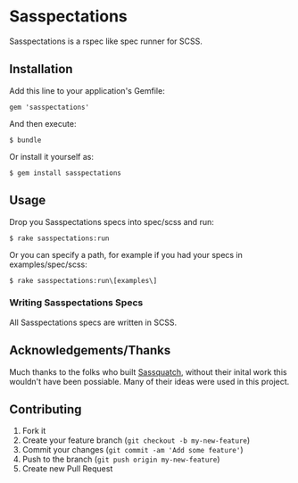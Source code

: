 # Sasspectations

Sasspectations is a rspec like spec runner for SCSS.

## Installation

Add this line to your application's Gemfile:

    gem 'sasspectations'

And then execute:

    $ bundle

Or install it yourself as:

    $ gem install sasspectations

## Usage

Drop you Sasspectations specs into spec/scss and run:

    $ rake sasspectations:run

Or you can specify a path, for example if you had your specs in examples/spec/scss:

    $ rake sasspectations:run\[examples\]

### Writing Sasspectations Specs
All Sasspectations specs are written in SCSS.


## Acknowledgements/Thanks
Much thanks to the folks who built [Sassquatch](https://github.com/d-i/Sassquatch), without their inital work this wouldn't have been possiable. Many of their ideas were used in this project.



## Contributing

1. Fork it
2. Create your feature branch (`git checkout -b my-new-feature`)
3. Commit your changes (`git commit -am 'Add some feature'`)
4. Push to the branch (`git push origin my-new-feature`)
5. Create new Pull Request

